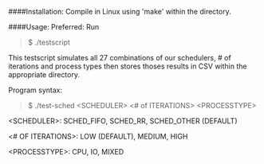 ####Installation:
Compile in Linux using 'make' within the directory.

####Usage:
Preferred:
Run
>$ ./testscript

This testscript simulates all 27 combinations of our schedulers, # of iterations and process types then stores thoses results in CSV within the appropriate directory.

Program syntax:
>$ ./test-sched \<SCHEDULER> <# of ITERATIONS> \<PROCESSTYPE>

\<SCHEDULER>: SCHED_FIFO, SCHED_RR, SCHED_OTHER (DEFAULT)

\<# OF ITERATIONS>: LOW (DEFAULT), MEDIUM, HIGH

\<PROCESSTYPE>: CPU, IO, MIXED

